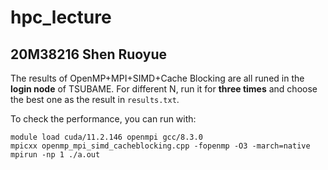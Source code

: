# hpc_lecture

## 20M38216 Shen Ruoyue

The results of OpenMP+MPI+SIMD+Cache Blocking are all runed in the **login node** of TSUBAME. For different N, run it for **three times** and choose the best one as the result in `results.txt`.

To check the performance, you can run with:

```
module load cuda/11.2.146 openmpi gcc/8.3.0
mpicxx openmp_mpi_simd_cacheblocking.cpp -fopenmp -O3 -march=native
mpirun -np 1 ./a.out
```

